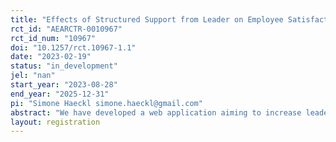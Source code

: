 ```yaml
---
title: "Effects of Structured Support from Leader on Employee Satisfaction, Intention to Quit and Store Performance: Experimental Evidence from Grocery Stores"
rct_id: "AEARCTR-0010967"
rct_id_num: "10967"
doi: "10.1257/rct.10967-1.1"
date: "2023-02-19"
status: "in_development"
jel: "nan"
start_year: "2023-08-28"
end_year: "2025-12-31"
pi: "Simone Haeckl simone.haeckl@gmail.com"
abstract: "We have developed a web application aiming to increase leaders' supportive leadership behaviors. We run a field experiment in a supermarket chain to test whether structured support from leader increase employee motivation, reduce turnover and improve store performance."
layout: registration
---
```


